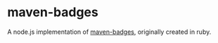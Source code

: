 # maven-badges
A node.js implementation of [maven-badges](https://github.com/jirutka/maven-badges), originally created in ruby.
